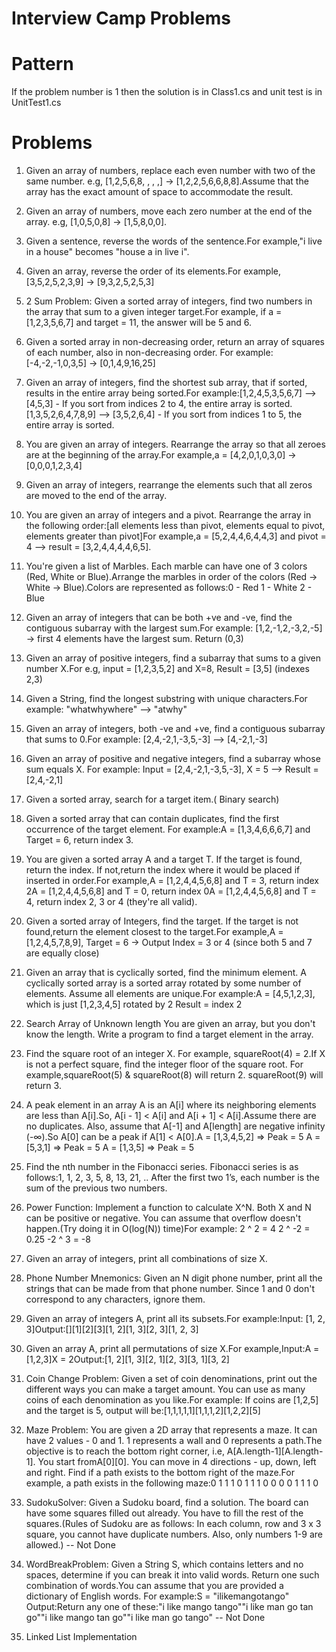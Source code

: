 # Interview Camp Problems

  # Pattern
  If the problem number is 1 then the solution is in Class1.cs and unit test is in UnitTest1.cs
  
  # Problems

  1. Given an array of numbers, replace each even number with two of the same number. e.g, [1,2,5,6,8, , , ,] -> [1,2,2,5,6,6,8,8].Assume that the array has the exact amount of space to accommodate the result.

  2. Given an array of numbers, move each zero number at the end of the array. e.g, [1,0,5,0,8] -> [1,5,8,0,0].

  3. Given a sentence, reverse the words of the sentence.For example,"i live in a house" becomes "house a in live i".

  4. Given an array, reverse the order of its elements.For example, [3,5,2,5,2,3,9] → [9,3,2,5,2,5,3]

  5. 2 Sum Problem: Given a sorted array of integers, find two numbers in the array that sum to a given integer target.For example, if a = [1,2,3,5,6,7] and target = 11, the answer will be 5 and 6.

  6. Given a sorted array in non-decreasing order, return an array of squares of each number, also in non-decreasing order. For example:[-4,-2,-1,0,3,5] -> [0,1,4,9,16,25]

  7. Given an array of integers, find the shortest sub array, that if sorted, results in the entire array being sorted.For example:[1,2,4,5,3,5,6,7] --> [4,5,3] - If you sort from indices 2 to 4, the entire array is sorted.[1,3,5,2,6,4,7,8,9] --> [3,5,2,6,4] -  If you sort from indices 1 to 5, the entire array is sorted.

  8. You are given an array of integers. Rearrange the array so that all zeroes are at the beginning of the array.For example,a = [4,2,0,1,0,3,0] -> [0,0,0,1,2,3,4]

  9. Given an array of integers, rearrange the elements such that all zeros are moved to the end of the array.

  10. You are given an array of integers and a pivot. Rearrange the array in the following order:[all elements less than pivot, elements equal to pivot, elements greater than pivot]For example,a = [5,2,4,4,6,4,4,3] and pivot = 4 --> result = [3,2,4,4,4,4,6,5].

  11. You're given a list of Marbles. Each marble can have one of 3 colors (Red, White or Blue).Arrange the marbles in order of the colors (Red -> White -> Blue).Colors are represented as follows:0 - Red 1 - White 2 - Blue

  12. Given an array of integers that can be both +ve and -ve, find the contiguous subarray with the largest sum.For example:  [1,2,-1,2,-3,2,-5]  -> first 4 elements have the largest sum. Return (0,3)

  13. Given an array of positive integers, find a subarray that sums to a given number X.For e.g, input = [1,2,3,5,2] and X=8, Result = [3,5] (indexes 2,3)

  14. Given a String, find the longest substring with unique characters.For example: "whatwhywhere" --> "atwhy"

  15. Given an array of integers, both -ve and +ve, find a contiguous subarray that sums to 0.For example: [2,4,-2,1,-3,5,-3] --> [4,-2,1,-3]

  16. Given an array of positive and negative integers, find a subarray whose sum equals X. For example: Input = [2,4,-2,1,-3,5,-3], X = 5 --> Result = [2,4,-2,1]

  17. Given a sorted array, search for a target item.( Binary search)

  18. Given a sorted array that can contain duplicates, find the first occurrence of the target element. For example:A = [1,3,4,6,6,6,7] and Target = 6, return index 3.

  19. You are given a sorted array A and a target T. If the target is found, return the index. If not,return the index where it would be placed if inserted in order.For example,A = [1,2,4,4,5,6,8] and T = 3, return index 2A = [1,2,4,4,5,6,8] and T = 0, return index 0A = [1,2,4,4,5,6,8] and T = 4, return index 2, 3 or 4 (they're all valid).

  20. Given a sorted array of Integers, find the target. If the target is not found,return the element closest to the target.For example,A = [1,2,4,5,7,8,9], Target = 6 -> Output Index = 3 or 4 (since both 5 and 7 are equally close)

  21. Given an array that is cyclically sorted, find the minimum element. A cyclically sorted array is a sorted array rotated by some number of elements. Assume all elements are unique.For example:A = [4,5,1,2,3], which is just [1,2,3,4,5] rotated by 2 Result = index 2

  22. Search Array of Unknown length You are given an array, but you don't know the length. Write a program to find a target element in the array.

  23. Find the square root of an integer X. For example, squareRoot(4) = 2.If X is not a perfect square, find the integer floor of the square root. For example,squareRoot(5) & squareRoot(8) will return 2. squareRoot(9) will return 3.

  24. A peak element in an array A is an A[i] where its neighboring elements are less than A[i].So, A[i - 1] < A[i] and A[i + 1] < A[i].Assume there are no duplicates. Also, assume that A[-1] and A[length] are negative infinity (-∞).So A[0] can be a peak if A[1] < A[0].A = [1,3,4,5,2] => Peak = 5 A = [5,3,1] => Peak = 5 A = [1,3,5] => Peak = 5

  25. Find the nth number in the Fibonacci series. Fibonacci series is as follows:1, 1, 2, 3, 5, 8, 13, 21, .. After the first two 1’s, each number is the sum of the previous two numbers.

  26. Power Function: Implement a function to calculate X^N. Both X and N can be positive or negative. You can assume that overflow doesn't happen.(Try doing it in ​O(log(N))​ time)For example: 2 ^ 2  = 4  2 ^ -2 = 0.25 -2 ^ 3  = -8

  27. Given an array of integers, print all combinations of size X.

  28. Phone Number Mnemonics: Given an N digit phone number, print all the strings that can be made from that phone number. Since 1 and 0 don't correspond to any characters, ignore them.

  29. Given an array of integers A, print all its subsets.For example:Input:​ [1, 2, 3]Output:[][1][2][3][1, 2][1, 3][2, 3][1, 2, 3]

  30. Given an array A, print all permutations of size X.For example,Input:A = [1,2,3]X = 2Output:[1, 2][1, 3][2, 1][2, 3][3, 1][3, 2]

  31. Coin Change Problem: Given a set of coin denominations, print out the different ways you can make a target amount. You can use as many coins of each denomination as you like.For example: If coins are [1,2,5] and the target is 5, output will be:[1,1,1,1,1][1,1,1,2][1,2,2][5]

  32. Maze Problem: You are given a 2D array that represents a maze. It can have 2 values - 0 and 1. 1 represents a wall and 0 represents a path.The objective is to reach the bottom right corner, i.e, A[A.length-1][A.length-1]. You start fromA[0][0]. You can move in 4 directions - up, down, left and right. Find if a path exists to the bottom right of the maze.For example, a path exists in the following maze:0 1 1 1 0 1 1 1 0 0 0 0 1 1 1 0

  33. SudokuSolver:​ Given a Sudoku board, find a solution. The board can have some squares filled out already. You have to fill the rest of the squares.(Rules of Sudoku are as follows: In each column, row and 3 x 3 square, you cannot have duplicate numbers. Also, only numbers 1-9 are allowed.) -- Not Done

  34. WordBreakProblem​: Given a String S, which contains letters and no spaces, determine if you can break it into valid words. Return one such combination of words.You can assume that you are provided a dictionary of English words. For example:S = "ilikemangotango" Output:Return any one of these:"i like mango tango""i like man go tan go""i like mango tan go""i like man go tango" -- Not Done

  35. Linked List Implementation